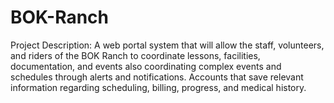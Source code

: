 # BOK-Ranch

Project Description:
A web portal system that will allow the staff, volunteers, and riders of the BOK Ranch to coordinate lessons, facilities, documentation, and events also coordinating complex events and schedules through alerts and notifications. Accounts that save relevant information regarding scheduling, billing, progress, and medical history.
